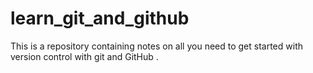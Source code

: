 # learn_git_and_github
This is a repository containing notes on all you need to get started with version control with git and GitHub .
